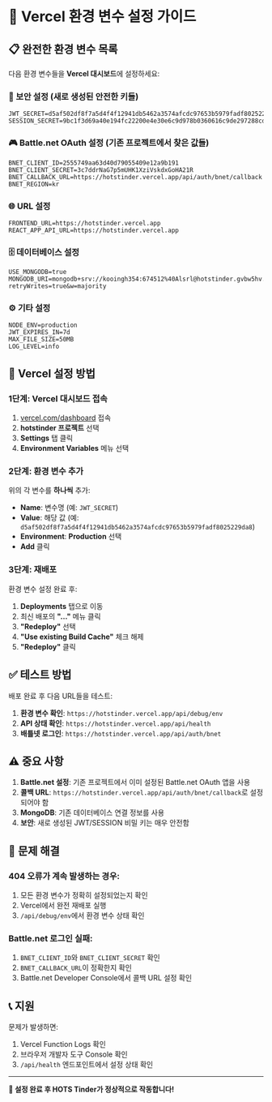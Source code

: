 # 🔐 Vercel 환경 변수 설정 가이드

## 📋 완전한 환경 변수 목록

다음 환경 변수들을 **Vercel 대시보드**에 설정하세요:

### 🔐 보안 설정 (새로 생성된 안전한 키들)
```
JWT_SECRET=d5af502df8f7a5d4f4f12941db5462a3574afcdc97653b5979fadf8025229da8
SESSION_SECRET=9bc1f3d69a40e194fc22200e4e30e6c9d978b0360616c9de297288cdf1fc19f8
```

### 🎮 Battle.net OAuth 설정 (기존 프로젝트에서 찾은 값들)
```
BNET_CLIENT_ID=2555749aa63d40d79055409e12a9b191
BNET_CLIENT_SECRET=3c7ddrNaG7p5mUHK1XziVskdxGoHA21R
BNET_CALLBACK_URL=https://hotstinder.vercel.app/api/auth/bnet/callback
BNET_REGION=kr
```

### 🌐 URL 설정
```
FRONTEND_URL=https://hotstinder.vercel.app
REACT_APP_API_URL=https://hotstinder.vercel.app
```

### 🗄️ 데이터베이스 설정
```
USE_MONGODB=true
MONGODB_URI=mongodb+srv://kooingh354:674512%40Alsrl@hotstinder.gvbw5hv.mongodb.net/?retryWrites=true&w=majority
```

### ⚙️ 기타 설정
```
NODE_ENV=production
JWT_EXPIRES_IN=7d
MAX_FILE_SIZE=50MB
LOG_LEVEL=info
```

## 🚀 Vercel 설정 방법

### 1단계: Vercel 대시보드 접속
1. [vercel.com/dashboard](https://vercel.com/dashboard) 접속
2. **hotstinder 프로젝트** 선택
3. **Settings** 탭 클릭
4. **Environment Variables** 메뉴 선택

### 2단계: 환경 변수 추가
위의 각 변수를 **하나씩** 추가:
- **Name**: 변수명 (예: `JWT_SECRET`)
- **Value**: 해당 값 (예: `d5af502df8f7a5d4f4f12941db5462a3574afcdc97653b5979fadf8025229da8`)
- **Environment**: **Production** 선택
- **Add** 클릭

### 3단계: 재배포
환경 변수 설정 완료 후:
1. **Deployments** 탭으로 이동
2. 최신 배포의 **"..."** 메뉴 클릭
3. **"Redeploy"** 선택
4. **"Use existing Build Cache"** 체크 해제
5. **"Redeploy"** 클릭

## ✅ 테스트 방법

배포 완료 후 다음 URL들을 테스트:

1. **환경 변수 확인**: `https://hotstinder.vercel.app/api/debug/env`
2. **API 상태 확인**: `https://hotstinder.vercel.app/api/health`
3. **배틀넷 로그인**: `https://hotstinder.vercel.app/api/auth/bnet`

## ⚠️ 중요 사항

1. **Battle.net 설정**: 기존 프로젝트에서 이미 설정된 Battle.net OAuth 앱을 사용
2. **콜백 URL**: `https://hotstinder.vercel.app/api/auth/bnet/callback`로 설정되어야 함
3. **MongoDB**: 기존 데이터베이스 연결 정보를 사용
4. **보안**: 새로 생성된 JWT/SESSION 비밀 키는 매우 안전함

## 🔧 문제 해결

### 404 오류가 계속 발생하는 경우:
1. 모든 환경 변수가 정확히 설정되었는지 확인
2. Vercel에서 완전 재배포 실행
3. `/api/debug/env`에서 환경 변수 상태 확인

### Battle.net 로그인 실패:
1. `BNET_CLIENT_ID`와 `BNET_CLIENT_SECRET` 확인
2. `BNET_CALLBACK_URL`이 정확한지 확인
3. Battle.net Developer Console에서 콜백 URL 설정 확인

## 📞 지원

문제가 발생하면:
1. Vercel Function Logs 확인
2. 브라우저 개발자 도구 Console 확인
3. `/api/health` 엔드포인트에서 설정 상태 확인

---

**🎉 설정 완료 후 HOTS Tinder가 정상적으로 작동합니다!** 